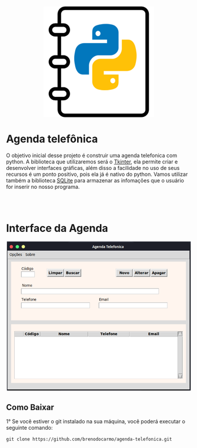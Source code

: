 <!--![test image size](logo.png) -->
<p align="center">
  <img src="https://github.com/brenodocarmo/agenda-telefonica/blob/master/phone-book.png" width="300"/>
</p>


# **Agenda telefônica**


O objetivo inicial desse projeto é construir uma agenda telefonica com python. A biblioteca que utilizaremos será o [Tkinter](https://docs.python.org/3/library/tkinter.html), ela permite criar e desenvolver interfaces gráficas, além disso a facilidade no uso de seus recursos é um ponto positivo, pois ela já é nativo do python. Vamos utilizar também a biblioteca [SQLite](https://www.sqlite.org/index.html) para armazenar as infomações que o usuário for inserir no nosso programa.

<br /><br />

# **Interface da Agenda**

<p align="center">
  <img src="https://github.com/brenodocarmo/agenda-telefonica/blob/master/screenshot_11.png" width="500"/>
</p>

## Como Baixar
1° Se você estiver o git instalado na sua máquina, você poderá executar o seguinte comando:
```
git clone https://github.com/brenodocarmo/agenda-telefonica.git
```

